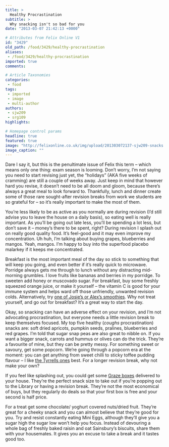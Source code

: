 ```yaml
---
title: >
  Healthy Procrastination
subtitle: >
  Why snacking isn't so bad for you
date: "2013-03-07 21:42:13 +0000"

# Attributes from Felix Online V1
id: "3429"
old_path: /food/3429/healthy-procrastination
aliases:
 - /food/3429/healthy-procrastination
imported: true
comments:

# Article Taxonomies
categories:
 - food
tags:
 - imported
 - image
 - multi-author
authors:
 - sjw209
 - srg109
highlights:

# Homepage control params
headline: true
featured: true
image: "http://felixonline.co.uk/img/upload/201303072137-sjw209-snacks.jpeg"
image_caption: ""
---
```


Dare I say it, but this is the penultimate issue of Felix this term – which means only one thing: exam season is looming. Don’t worry, I’m not saying you need to start revising just yet, the “holidays” (AKA five weeks of cramming) are still a couple of weeks away. Just keep in mind that however hard you revise, it doesn’t need to be all doom and gloom, because there’s always a great meal to look forward to. Thankfully, lunch and dinner create some of those rare sought-after revision breaks from work we students are so grateful for – so it’s really important to make the most of them.

You’re less likely to be as active as you normally are during revision (I’d still advise you to leave the house on a daily basis), so eating well is really important. As you’ll be going out late less, you’ll be spending a lot less, but don’t save it – money’s there to be spent, right? During revision I splash out on really good quality food. It’s feel-good and it may even improve my concentration. Uh huh, I’m talking about buying grapes, blueberries and mangos. Yeah, mangos. I’m happy to buy into the superfood placebo malarkey if it keeps me concentrated.

Breakfast is the most important meal of the day so stick to something that will keep you going, and even better if it’s really quick to microwave. Porridge always gets me through to lunch without any distracting mid-morning grumbles. I love fruits like bananas and berries in my porridge. To sweeten add honey or muscovado sugar. For breakfast, buy some freshly squeezed orange juice, or make it yourself – the vitamin C is good for your immune system and helps ward off those unfriendly, unwanted revision colds. Alternatively, try [one of Josie’s or Alex’s smoothies](http://felixonline.co.uk/?article=3431). Why not treat yourself, and go out for breakfast? It’s a great way to start the day.

Okay, so snacking can have an adverse effect on your revision, and I’m not advocating procrastination, but everyone needs a little revision break to keep themselves focused. My top five healthy (*coughs* procrastination) snacks are: soft dried apricots, pumpkin seeds, pralines, blueberries and red grapes. I’m told that sugar snap peas are also great to nibble on. If you want a bigger snack, carrots and hummus or olives can do the trick. They’re a favourite of mine, but they can be pretty messy. For something sweet or savoury, get some popcorn. We’re going through a popcorn era at the moment: you can get anything from sweet chilli to sticky toffee pudding flavour – I like [the Tyrrells ones](https://www.tyrrellscrisps.co.uk/popcorn) best. For a longer revision break, why not make your own?

If you feel like splashing out, you could get some [Graze boxes](http://www.graze.com/uk/) delivered to your house. They’re the perfect snack size to take out if you’re popping out to the Library or having a revision break. They’re not the most economical of buys, but they regularly do deals so that your first box is free and your second is half price.

For a treat get some chocolate/ yoghurt covered nuts/dried fruit. They’re great for a cheeky snack and you can almost believe that they’re good for you. Try and resist constantly eating Mini Eggs, although they’ll give you a sugar high the sugar low won’t help you focus. Instead of devouring a whole bag of freshly baked raisin and oat Sainsbury’s biscuits, share them with your housemates. It gives you an excuse to take a break and it tastes good too.
